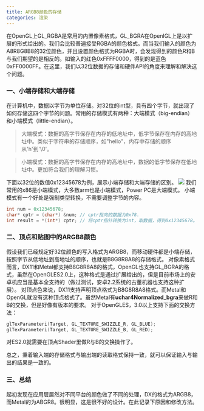 ```yaml
---
title: ARGB8颜色的存储
categories: 渲染
---
```

在OpenGL上GL_RGBA是常用的内置像素格式，GL_BGRA在OpenlGL上是以扩展的形式给出的。我们会比较普遍接受RGBA的颜色格式。而当我们输入的颜色为A8R8G8B8的32位颜色，并且设置颜色格式为RGBA时，会发现得到的颜色R和B与我们期望的是相反的。如输入的红色0xFFFF0000，得到的是蓝色0xFF0000FF。在这里，我们以32位数据的存储和硬件API的角度来理解和解决这个问题。
### 一、小端存储和大端存储
在计算机中，数据以字节为单位存储。对32位的int型，具有四个字节，就出现了如何存储这四个字节的问题。常用的存储模式有两种：大端模式（big-endian）和小端模式（little-endian）。
> 大端模式：数据的高字节保存在内存的低地址中，低字节保存在内存的高地址中。类似于字符串的存储顺序，如"hello"，内存中存储的顺序从'h'到'\0'。

> 小端模式：数据的高字节保存在内存的高地址中，数据的低字节保存在低地址中。更加符合我们的理解习惯。

下面以32位的数值0x12345678为例，展示小端存储和大端存储的区别。
![](http://ww1.sinaimg.cn/large/c5c3a364ly1fx5lm1jb3aj20cf06u3ye.jpg)
我们常用的x86是小端模式，大多数arm也是小端模式，Power PC是大端模式。
小端模式有一个好处是强制类型转换，不需要调整字节的内容。
``` c++
int num = 0x12345678;
char* cptr = (char*) &num; // cptr指向的数据为0x78.
int result = *(int*) cptr; // 将cptr指针转换为int，取数据，得到0x12345678。
```
### 二、顶点和贴图中的ARGB8颜色
假设我们已经规定好32位颜色的写入格式为ARGB8，而移动硬件都是小端存储，按照字节从低地址到高地址的顺序，也就是B8G8R8A8的存储格式。
对像素格式而言，DX11和Metal都支持B8G8R8A8的格式，OpenGL也支持GL_BGRA的格式，虽然在OpenGLES2.0上，这种格式是通过扩展给出的，但是目前市场上的安卓机应当是基本全支持的（做过测试，安卓2.2系统的古董机器也支持这种扩展）。
对顶点色来说，DX11支持声明顶点格式为B8G8R8A8格式。而Metal和OpenGL就没有这种顶点格式了。虽然Metal有**uchar4Normalized_bgra**来做R和B的交换，但是好像有版本的要求。
对于OpenGLES，3.0以上支持下面的交换方法：
``` c++
glTexParameteri(Target, GL_TEXTURE_SWIZZLE_R, GL_BLUE);
glTexParameteri(Target, GL_TEXTURE_SWIZZLE_B, GL_RED);
```
对ES2.0就需要在顶点Shader里做R与B的交换操作了。

总之，秉着输入端的存储格式与输出端的读取格式保持一致，就可以保证输入与输出的结果是一致的。

### 三、总结
起初发现在应用层居然对不同平台的颜色做了不同的处理，DX的格式为ARGB8，而Metal的为ABGR8。很明显，这是很不好的设计。在此记录下原因和修改方法。